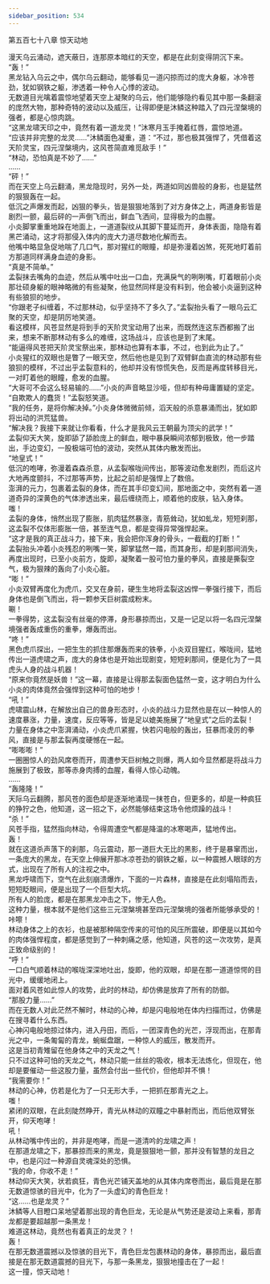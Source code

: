 ```yaml
---
sidebar_position: 534
---
```

 第五百七十八章 惊天动地


漫天乌云涌动，遮天蔽日，连那原本暗红的天空，都是在此刻变得阴沉下来。  
“轰！”  
黑龙钻入乌云之中，偶尔乌云翻动，能够看见一道闪掠而过的庞大身躯，冰冷苍劲，犹如钢铁之躯，渗透着一种令人心悸的波动。  
无数道目光噙着震惊地望着天空上凝聚的乌云，他们能够隐约看见其中那一条翻滚的庞然大物，那种奇特的波动以及威压，让得即便是沐鳞这种踏入了四元涅槃境的强者，都是心惊肉跳。  
“这黑龙啸天印之中，竟然有着一道龙灵！”沐寒月玉手掩着红唇，震惊地道。  
“应该并非完整的龙灵……”沐鳞面色凝重，道：“不过，那也极其强悍了，凭借着这天阶灵宝，四元涅槃境内，这风苍简直难觅敌手！”  
“林动，恐怕真是不妙了……”  
……  
“砰！”  
而在天空上乌云翻涌，黑龙隐现时，另外一处，两道如同凶兽般的身影，也是猛然的狠狠轰在一起。  
低沉之声爆发而起，凶狠的拳头，皆是狠狠地落到了对方身体之上，两道身影皆是剧烈一颤，最后砰的一声倒飞而出，鲜血飞洒间，显得极为的血腥。  
小炎脚掌重重地跺在地面上，一道道裂纹从其脚下蔓延而开，身体表面，隐隐有着黑芒涌动，这才将那侵入体内的庞大力道尽数地化解而去。  
他嘴中略显急促地喘了几口气，那对猩红的眼瞳，却是弥漫着凶煞，死死地盯着前方那道同样满身血迹的身影。  
“真是不简单。”  
孟裂抹去嘴角的血迹，然后从嘴中吐出一口血，充满戾气的咧咧嘴，盯着眼前小炎那壮硕身躯的眼神略微的有些凝聚，他显然同样是没有料到，他会被小炎逼到这种有些狼狈的地步。  
“你跟老子纠缠着，不过那林动，似乎坚持不了多久了。”孟裂抬头看了一眼乌云汇聚的天空，却是阴厉地笑道。  
看这模样，风苍显然是将到手的天阶灵宝动用了出来，而既然连这东西都搬了出来，想来不断那林动有多么的难缠，这场战斗，应该也是到了末尾。  
“能逼得风苍把天阶灵宝祭出来，那林动也算有本事，不过，也到此为止了。”  
小炎猩红的双眼也是瞥了一眼天空，然后他也是见到了双臂鲜血直流的林动那有些狼狈的模样，不过出乎孟裂意料的，他却并没有惊慌失色，反而是再度转移目光，一对盯着他的眼瞳，愈发的血腥。  
“大哥可不会这么轻易输的……”小炎的声音略显沙哑，但却有种毋庸置疑的坚定。  
“自欺欺人的蠢货！”孟裂怒笑道。  
“我的任务，是将你解决掉。”小炎身体微微前倾，滔天般的杀意暴涌而出，犹如即将出动的洪荒猛兽。  
“解决我？我接下来就让你看看，什么才是我风云王朝最为顶尖的武学！”  
孟裂仰天大笑，旋即舔了舔脸庞上的鲜血，眼中暴戾瞬间浓郁到极致，他一步踏出，手边变幻，一股极端可怕的波动，突然从其体内散发而出。  
“地皇式！”  
低沉的咆哮，弥漫着森森杀意，从孟裂喉咙间传出，那等波动愈发剧烈，而后这片大地再度颤抖，不过那等声势，比起之前却是强悍上了数倍。  
澎湃的元力，包裹着孟裂的身体，而在其手印变幻间，那地面之中，突然有着一道道奇异的深黄色的气体渗透出来，最后缠绕而上，顺着他的皮肤，钻入身体。  
嗤！  
孟裂的身体，悄然出现了膨胀，肌肉猛然暴涨，青筋耸动，犹如虬龙，短短刹那，这孟裂不仅体形膨胀一倍，甚至连气息，都是变得异常强悍起来。  
“这才是我的真正战斗力，接下来，我会把你浑身的骨头，一截截的打断！”  
孟裂抬头冲着小炎残忍的咧嘴一笑，脚掌猛然一踏，而其身形，却是刹那间消失，再度出现时，已至小炎前方，旋即，凝聚着一股可怕力量的拳风，直接是撕裂空气，极为狠辣的轰向了小炎心脏。  
“嘭！”  
小炎双臂再度化为虎爪，交叉在身前，硬生生地将孟裂这凶悍一拳强行接下，而后身体也是倒飞而出，将一颗参天巨树震成粉末。  
唰！  
一拳得势，这孟裂没有丝毫的停滞，身形暴掠而出，又是一记足以将一名四元涅槃境强者轰成重伤的重拳，爆轰而出。  
“咚！”  
黑色虎爪探出，一把生生的抓住那爆轰而来的铁拳，小炎双目猩红，喉咙间，猛地传出一道虎啸之声，庞大的身体也是开始出现剧变，短短刹那间，便是化为了一具虎头人身的战斗机器！  
“原来你竟然是妖兽！”这一幕，直接是让得那孟裂面色猛然一变，这才明白为什么小炎的肉体竟然会强悍到这种可怕的地步！  
“吼！”  
虎啸震山林，在解放出自己的兽身形态时，小炎的战斗力显然也是在以一种惊人的速度暴涨，力量，速度，反应等等，皆是足以媲美施展了“地皇式”之后的孟裂！  
力量在身体之中澎湃涌动，小炎虎爪紧握，快若闪电般的轰出，狂暴而凌厉的拳风，直接是与那孟裂再度硬憾在一起。  
“嘭嘭嘭！”  
一圈圈惊人的劲风席卷而开，周遭参天巨树触之则爆，两人如今显然都是将战斗力施展到了极致，那等赤身肉搏的血腥，看得人惊心动魄。  
……  
“轰隆隆！”  
天际乌云翻腾，那风苍的面色却是逐渐地涌现一抹苍白，但更多的，却是一种疯狂的狰狞之色，他知道，这一招之下，必然能够结束这场令他烦躁的战斗！  
“杀！”  
风苍手指，猛然指向林动，令得周遭空气都是降温的冰寒喝声，猛地传出。  
轰！  
就在这道杀声落下的刹那，乌云震动，那一道巨大无比的黑影，终于是暴窜而出，一条庞大的黑龙，在天空上伸展开那冰凉苍劲的钢铁之躯，以一种震撼人眼球的方式，出现在了所有人的注视之中。  
黑龙呼啸而下，空气在此刻崩溃爆炸，下面的一片森林，直接是在此刻塌陷而去，短短眨眼间，便是出现了一个巨型大坑。  
所有人的脸庞，都是在那黑龙冲击之下，惨无人色。  
这种力量，根本就不是他们这些三元涅槃境甚至四元涅槃境的强者所能够承受的！  
咔嚓！  
林动身体之上的衣衫，也是被那种隔空传来的可怕的风压所震破，即便是以其如今的肉体强悍程度，都是感觉到了一种刺痛之感，他知道，风苍的这一次攻势，是真正致命级别的！  
“呼！”  
一口白气顺着林动的喉咙深深地吐出，旋即，他的双眼，却是在那一道道惊愕的目光中，缓缓地闭上。  
面对着风苍如此惊人的攻势，此时的林动，却仿佛是放弃了所有的防御。  
“那股力量……”  
而在无数人对此茫然不解时，林动的心神，却是闪电般地在体内扫描而过，仿佛是在搜寻着什么东西。  
心神闪电般地掠过体内，进入丹田，而后，一团深青色的光芒，浮现而出，在那青光之中，一条匍匐的青龙，蜿蜒盘踞，一种惊人的威压，散发而开。  
这是当初青雉留在他身体之中的天龙之气！  
只不过这种可怕的天龙之气，林动只能一丝丝的吸收，根本无法炼化，但现在，他却是要催动一些这股力量，虽然会付出一些代价，但他却并不惧！  
“我需要你！”  
林动的心神，仿若是化为了一只无形大手，一把抓在那青光之上。  
嗤！  
紧闭的双眼，在此刻陡然睁开，青光从林动的双瞳之中暴射而出，而后他双臂张开，仰天咆哮！  
吼！  
从林动嘴中传出的，并非是咆哮，而是一道清吟的龙啸之声！  
在那道龙啸之下，那暴掠而来的黑龙，竟是狠狠地一颤，那并没有智慧的龙目之中，也是闪过一种源自灵魂深处的恐惧。  
“我的命，你收不走！”  
林动仰天大笑，状若疯狂，青色光芒铺天盖地的从其体内席卷而出，最后竟是在那无数道惊骇的目光中，化为了一头虚幻的青色巨龙！  
“这……也是龙灵？”  
沐鳞等人目瞪口呆地望着那出现的青色巨龙，无论是从气势还是波动上来看，那青龙都是要超越那一条黑龙！  
难道这林动，竟然也有着真正的龙灵？！  
轰！  
在那无数道震撼以及惊骇的目光下，青色巨龙包裹林动的身体，暴掠而出，最后直接是在那无数道震撼的目光下，与那一条黑龙，狠狠地撞击在了一起！  
这一撞，惊天动地！  
  
  
